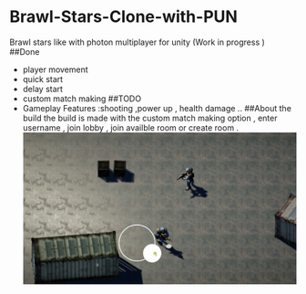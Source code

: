 # Brawl-Stars-Clone-with-PUN
Brawl stars like with photon multiplayer for unity (Work in progress ) 
##Done
* player movement  
* quick start 
* delay start 
* custom match making
##TODO
* Gameplay Features :shooting ,power up , health damage ..
##About the build 
the build is made with the custom match making option , enter username , join lobby , join availble room or create room .  
![picture](/screenShot.png)
